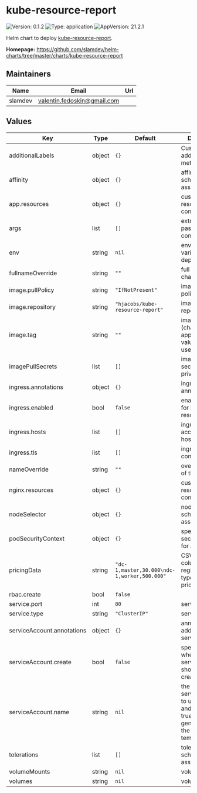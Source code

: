 # kube-resource-report

![Version: 0.1.2](https://img.shields.io/badge/Version-0.1.2-informational?style=flat-square) ![Type: application](https://img.shields.io/badge/Type-application-informational?style=flat-square) ![AppVersion: 21.2.1](https://img.shields.io/badge/AppVersion-21.2.1-informational?style=flat-square)

Helm chart to deploy [kube-resource-report](https://codeberg.org/hjacobs/kube-resource-report).

**Homepage:** <https://github.com/slamdev/helm-charts/tree/master/charts/kube-resource-report>

## Maintainers

| Name | Email | Url |
| ---- | ------ | --- |
| slamdev | valentin.fedoskin@gmail.com |  |

## Values

| Key | Type | Default | Description |
|-----|------|---------|-------------|
| additionalLabels | object | `{}` | Custom labels to add into metadata |
| affinity | object | `{}` | affinity for scheduler pod assignment |
| app.resources | object | `{}` | custom resource configuration |
| args | list | `[]` | extra args to pass to container |
| env | string | `nil` | environment variables for the deployment |
| fullnameOverride | string | `""` | full name of the chart. |
| image.pullPolicy | string | `"IfNotPresent"` | image pull policy |
| image.repository | string | `"hjacobs/kube-resource-report"` | image repository |
| image.tag | string | `""` | image tag (chart's appVersion value will be used if not set) |
| imagePullSecrets | list | `[]` | image pull secret for private images |
| ingress.annotations | object | `{}` | ingress annotations |
| ingress.enabled | bool | `false` | enables Ingress for kube-resource-report |
| ingress.hosts | list | `[]` | ingress accepted hostnames |
| ingress.tls | list | `[]` | ingress TLS configuration |
| nameOverride | string | `""` | override name of the chart |
| nginx.resources | object | `{}` | custom resource configuration |
| nodeSelector | object | `{}` | node for scheduler pod assignment |
| podSecurityContext | object | `{}` | specifies security settings for a pod |
| pricingData | string | `"dc-1,master,30.000\ndc-1,worker,500.000"` | CSV with columns region,instance-type,monthly-price-usd |
| rbac.create | bool | `false` |  |
| service.port | int | `80` | service port |
| service.type | string | `"ClusterIP"` | service type |
| serviceAccount.annotations | object | `{}` | annotations to add to the service account |
| serviceAccount.create | bool | `false` | specifies whether a service account should be created |
| serviceAccount.name | string | `nil` | the name of the service account to use; if not set and create is true, a name is generated using the fullname template |
| tolerations | list | `[]` | tolerations for scheduler pod assignment |
| volumeMounts | string | `nil` | volume mounts |
| volumes | string | `nil` | volumes |
